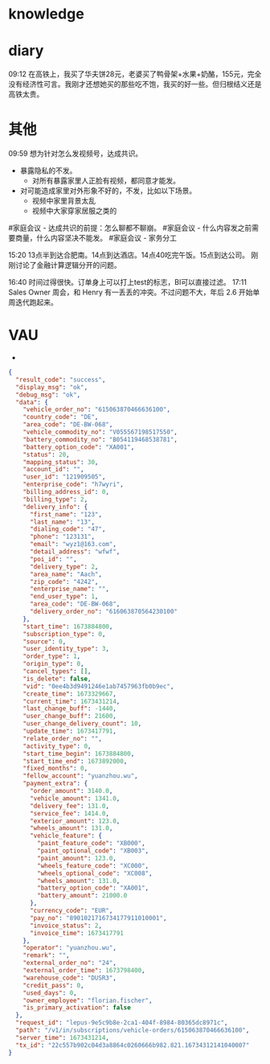 # knowledge


# diary

09:12 在高铁上，我买了华夫饼28元，老婆买了鸭骨架+水果+奶酪，155元，完全没有经济性可言。我刚才还想她买的那些吃不饱，我买的好一些。但归根结义还是高铁太贵。

# 其他
09:59  想为针对怎么发视频号，达成共识。
- 暴露隐私的不发。
	- 对所有暴露家里人正脸有视频，都同意才能发。
- 对可能造成家里对外形象不好的，不发，比如以下场景。
	- 视频中家里背景太乱
	- 视频中大家穿家居服之类的

#家庭会议 - 达成共识的前提：怎么聊都不聊崩。
#家庭会议 - 什么内容发之前需要商量，什么内容坚决不能发。
#家庭会议 - 家务分工

15:20 13点半到达合肥南。14点到达酒店。14点40吃完午饭。15点到达公司。
刚刚讨论了金融计算逻辑分开的问题。

16:40 时间过得很快。订单身上可以打上test的标志，BI可以直接过滤。
17:11 Sales Owner 周会，和 Henry 有一丢丢的冲突。不过问题不大，年后 2.6 开始单周迭代跑起来。

# VAU
- 




```json
{
  "result_code": "success",
  "display_msg": "ok",
  "debug_msg": "ok",
  "data": {
    "vehicle_order_no": "615063870466636100",
    "country_code": "DE",
    "area_code": "DE-BW-068",
    "vehicle_commodity_no": "V055567198517550",
    "battery_commodity_no": "B054119468538781",
    "battery_option_code": "XA001",
    "status": 20,
    "mapping_status": 30,
    "account_id": "",
    "user_id": "121909505",
    "enterprise_code": "h7wyri",
    "billing_address_id": 0,
    "billing_type": 2,
    "delivery_info": {
      "first_name": "123",
      "last_name": "13",
      "dialing_code": "47",
      "phone": "123131",
      "email": "wyz1@163.com",
      "detail_address": "wfwf",
      "poi_id": "",
      "delivery_type": 2,
      "area_name": "Aach",
      "zip_code": "4242",
      "enterprise_name": "",
      "end_user_type": 1,
      "area_code": "DE-BW-068",
      "delivery_order_no": "616063870564230100"
    },
    "start_time": 1673884800,
    "subscription_type": 0,
    "source": 0,
    "user_identity_type": 3,
    "order_type": 1,
    "origin_type": 0,
    "cancel_types": [],
    "is_delete": false,
    "vid": "0ee4b3d9491246e1ab7457963fb0b9ec",
    "create_time": 1673329667,
    "current_time": 1673431214,
    "last_change_buff": -1440,
    "user_change_buff": 21600,
    "user_change_delivery_count": 10,
    "update_time": 1673417791,
    "relate_order_no": "",
    "activity_type": 0,
    "start_time_begin": 1673884800,
    "start_time_end": 1673892000,
    "fixed_months": 0,
    "fellow_account": "yuanzhou.wu",
    "payment_extra": {
      "order_amount": 3140.0,
      "vehicle_amount": 1341.0,
      "delivery_fee": 131.0,
      "service_fee": 1414.0,
      "exterior_amount": 123.0,
      "wheels_amount": 131.0,
      "vehicle_feature": {
        "paint_feature_code": "XB000",
        "paint_optional_code": "XB003",
        "paint_amount": 123.0,
        "wheels_feature_code": "XC000",
        "wheels_optional_code": "XC008",
        "wheels_amount": 131.0,
        "battery_option_code": "XA001",
        "battery_amount": 21000.0
      },
      "currency_code": "EUR",
      "pay_no": "8901021716734177911010001",
      "invoice_status": 2,
      "invoice_time": 1673417791
    },
    "operator": "yuanzhou.wu",
    "remark": "",
    "external_order_no": "24",
    "external_order_time": 1673798400,
    "warehouse_code": "DUSR3",
    "credit_pass": 0,
    "used_days": 0,
    "owner_employee": "florian.fischer",
    "is_primary_activation": false
  },
  "request_id": "lepus-9e5c9b8e-2ca1-404f-8984-80365dc8971c",
  "path": "/v1/in/subscriptions/vehicle-orders/615063870466636100",
  "server_time": 1673431214,
  "tx_id": "22c557b902c04d3a8864c0260666b982.821.16734312141040007"
}

```